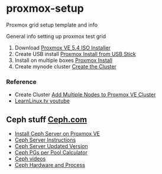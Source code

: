 # proxmox-setup
Proxmox grid setup template and info

General info setting up proxmox test grid

1. Download [Proxmox VE 5.4 ISO Installer](https://www.proxmox.com/en/downloads)
2. Create USB install [Proxmox Install from USB Stick](https://pve.proxmox.com/wiki/Install_from_USB_Stick)
3. Install on multiple boxes [Proxmox Install](https://pve.proxmox.com/wiki/Installation)
4. Create mynode cluster [Create the Cluster](https://pve.proxmox.com/wiki/Cluster_Manager)


### Reference
- Create Cluster [Add Multiple Nodes to Proxmox VE Cluster](https://www.youtube.com/watch?v=qs0Lz5sOC_4)
- [LearnLinux.tv youtube](https://www.youtube.com/user/JtheLinuxguy/videos)

## Ceph stuff [Ceph.com](https://ceph.com/)
- [Install Ceph Server on Proxmox VE](https://www.youtube.com/watch?v=jFFLINtNnXs)
- [Ceph Server Instructions](https://pve.proxmox.com/wiki/Ceph_Server)
- [Ceph Server Updated Version](https://pve.proxmox.com/pve-docs/chapter-pveceph.html)
- [Ceph PGs per Pool Calculator](https://ceph.com/pgcalc/)
- [Ceph videos](https://www.youtube.com/channel/UCno-Fry25FJ7B4RycCxOtfw/videos)
- [Ceph Hardware and Process](http://docs.ceph.com/docs/jewel/start/hardware-recommendations/)
